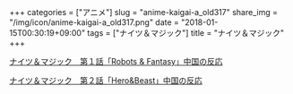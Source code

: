 +++
categories = ["アニメ"]
slug = "anime-kaigai-a_old317"
share_img = "/img/icon/anime-kaigai-a_old317.png"
date = "2018-01-15T00:30:19+09:00"
tags = ["ナイツ＆マジック"]
title = "ナイツ＆マジック"
+++



<a href="http://blog.livedoor.jp/tairikuno/archives/23362647.html" rel="nofollow" target="_blank" title="ナイツ＆マジック　第１話「Robots & Fantasy」中国の反応">ナイツ＆マジック　第１話「Robots & Fantasy」中国の反応</a>

<a href="http://blog.livedoor.jp/tairikuno/archives/23584996.html" rel="nofollow" target="_blank" title="ナイツ＆マジック　第２話「Hero&Beast」中国の反応">ナイツ＆マジック　第２話「Hero&Beast」中国の反応</a>
